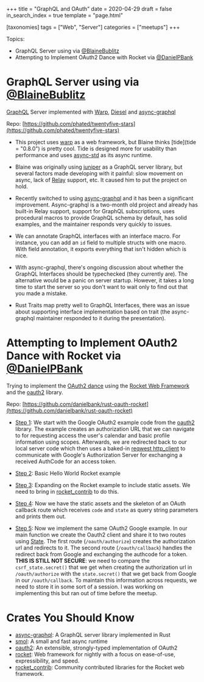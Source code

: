 +++
title = "GraphQL and OAuth"
date = 2020-04-29
draft = false
in_search_index = true
template = "page.html"

[taxonomies] 
tags = ["Web", "Server"]
categories = ["meetups"]
+++

Topics:

-   GraphQL Server using via [@BlaineBublitz](https://github.com/phated)
-   Attempting to Implement OAuth2 Dance with Rocket via [@DanielPBank](https://github.com/danielbank)

<!-- more -->

# GraphQL Server using via [@BlaineBublitz](https://github.com/phated)

[GraphQL](https://graphql.org/) Server implemented with [Warp](https://github.com/seanmonstar/warp), [Diesel](https://github.com/diesel-rs/diesel) and [async-graphql](https://github.com/async-graphql/async-graphql)

Repo: [https://github.com/phated/twentyfive-stars](https://github.com/phated/twentyfive-stars)

-   This project uses [warp](https://crates.io/crates/warp) as a web framework, but Blaine thinks [tide](tide = "0.8.0") is pretty cool. Tide is designed more for usability than performance and uses [async-std](https://crates.io/crates/async-std) as its async runtime.

-   Blaine was originally using [juniper](https://crates.io/crates/juniper) as a GraphQL server library, but several factors made developing with it painful: slow movement on async, lack of [Relay](https://relay.dev/) support, etc. It caused him to put the project on hold.

-   Recently switched to using [async-graphql](https://crates.io/crates/async-graphql) and it has been a significant improvement. Async-graphql is a two-month old project and already has built-in Relay support, support for GraphQL subscriptions, uses procedural macros to provide GraphQL schema by default, has solid examples, and the maintainer responds very quickly to issues.

-   We can annotate GraphQL interfaces with an interface macro. For instance, you can add an `id` field to multiple structs with one macro. With field annotation, it exports everything that isn't hidden which is nice.

-   With async-graphql, there's ongoing discussion about whether the GraphQL Interfaces should be typechecked (they currently are). The alternative would be a panic on server startup. However, it takes a long time to start the server so you don't want to wait only to find out that you made a mistake.

-   Rust Traits map pretty well to GraphQL Interfaces, there was an issue about supporting interface implementation based on trait (the async-graphql maintainer responded to it during the presentation).

# Attempting to Implement OAuth2 Dance with Rocket via [@DanielPBank](https://github.com/danielbank)

Trying to implement the [OAuth2 dance](https://tools.ietf.org/html/rfc6749) using the [Rocket Web Framework](https://rocket.rs) and the [oauth2](https://crates.io/crates/oauth2) library.

Repo: [https://github.com/danielbank/rust-oauth-rocket](https://github.com/danielbank/rust-oauth-rocket)

-   [Step 1](https://github.com/danielbank/rust-oauth-rocket/commits/step1): We start with the Google OAuth2 example code from the [oauth2](https://crates.io/crates/oauth2) library. The example creates an authorization URL that we can navigate to for requesting access the user's calendar and basic profile information using scopes. Afterwards, we are redirected back to our local server code which then uses a baked-in [reqwest http_client](https://github.com/seanmonstar/reqwest) to communicate with Google's Authorization Server for exchanging a received AuthCode for an access token.

-   [Step 2](https://github.com/danielbank/rust-oauth-rocket/tree/step2): Basic Hello World Rocket example

-   [Step 3](https://github.com/danielbank/rust-oauth-rocket/tree/step3): Expanding on the Rocket example to include static assets. We need to bring in [rocket_contrib](https://crates.io/crates/rocket_contrib) to do this.

-   [Step 4](https://github.com/danielbank/rust-oauth-rocket/tree/step4): Now we have the static assets and the skeleton of an OAuth callback route which receives `code` and `state` as query string parameters and prints them out.

-   [Step 5](https://github.com/danielbank/rust-oauth-rocket/tree/step5): Now we implement the same OAuth2 Google example. In our main function we create the Oauth2 client and share it to two routes using [State](https://docs.rs/rocket/0.4.2/rocket/struct.State.html). The first route (`/oauth/authorize`) creates the authorization url and redirects to it. The second route (`/oauth/callback`) handles the redirect back from Google and exchanging the authcode for a token. **THIS IS STILL NOT SECURE**: we need to compare the `csrf_state.secret()` that we get when creating the authorization url in `/oauth/authorize` with the `state.secret()` that we get back from Google in our `/oauth/callback`. To maintain this information across requests, we need to store it in some sort of a session. I was working on implementing this but ran out of time before the meetup.

# Crates You Should Know

-   [async-graphql](https://crates.io/crates/async-graphql): A GraphQL server library implemented in Rust
-   [smol](https://crates.io/crates/smol): A small and fast async runtime
-   [oauth2](https://crates.io/crates/oauth2): An extensible, strongly-typed implementation of OAuth2
-   [rocket](https://crates.io/crates/rocket): Web framework for nightly with a focus on ease-of-use, expressibility, and speed.
-   [rocket_contrib](https://crates.io/crates/rocket_contrib): Community contributed libraries for the Rocket web framework.
